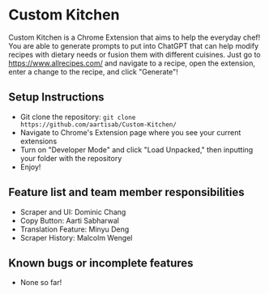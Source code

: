# Custom Kitchen
Custom Kitchen is a Chrome Extension that aims to help the everyday chef! You are able to generate prompts to put into ChatGPT that can help modify recipes with dietary needs or fusion them with different cuisines. Just go to https://www.allrecipes.com/ and navigate to a recipe, open the extension, enter a change to the recipe, and click "Generate"!

## Setup Instructions
- Git clone the repository: `git clone https://github.com/aartisab/Custom-Kitchen/`
- Navigate to Chrome's Extension page where you see your current extensions
- Turn on "Developer Mode" and click "Load Unpacked," then inputting your folder with the repository
- Enjoy!

## Feature list and team member responsibilities
- Scraper and UI: Dominic Chang
- Copy Button: Aarti Sabharwal
- Translation Feature: Minyu Deng
- Scraper History: Malcolm Wengel

## Known bugs or incomplete features
- None so far!

